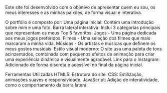 Este site foi desenvolvido com o objetivo de apresentar quem eu sou, os meus interesses e as minhas paixões, de forma visual e interativa.

O portfólio é composto por:
Uma página inicial: Contém uma introdução sobre mim e uma foto.
Barra lateral interativa: Inclui 3 categorias principais que representam os meus Top 5 favoritos:
Jogos - Uma página dedicada aos meus jogos preferidos.
Filmes - Uma seleção dos filmes que mais marcaram a minha vida.
Músicas - Os artistas e músicas que definem os meus gostos musicais.
Estilo visual moderno: O site usa uma paleta de tons acinzentados, combinada com pequenos efeitos de animação para criar uma experiência dinâmica e visualmente agradável.
Link para o Instagram: Adicionado de forma discreta e acessível no final da página inicial.


Ferramentas Utilizadas
HTML5: Estrutura do site.
CSS: Estilização, animações suaves e responsividade.
JavaScript: Adição de interatividade, como o comportamento da barra lateral.
